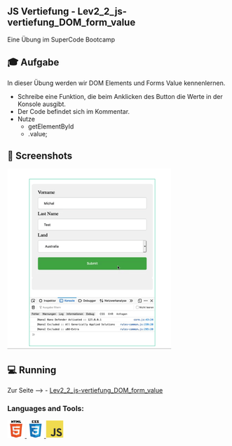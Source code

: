 ## JS Vertiefung - Lev2_2_js-vertiefung_DOM_form_value

Eine Übung im SuperCode Bootcamp

## 🎓 Aufgabe

In dieser Übung werden wir DOM Elements und Forms Value kennenlernen.

- Schreibe eine Funktion, die beim Anklicken des Button die Werte in der Konsole ausgibt.
- Der Code befindet sich im Kommentar.
- Nutze
  - getElementById
  - .value;

## 📸 Screenshots

![App Screenshot](assets/img/screen.png)

## 💻 Running

Zur Seite —> - [Lev2_2_js-vertiefung_DOM_form_value](https://mukkez.github.io/Bootcamp/tasks/Day_46/Lev2_2_js-vertiefung_DOM_form_value/)

<p align="left">
</p>

<h3 align="left">Languages and Tools:</h3>
<p align="left"> <a href="https://www.w3schools.com/html/" target="_blank" rel="noreferrer"> <img src="https://raw.githubusercontent.com/devicons/devicon/master/icons/html5/html5-original-wordmark.svg" alt="html5" width="40" height="40"/> </a>
<a href="https://www.w3schools.com/css/" target="_blank" rel="noreferrer"> <img src="https://raw.githubusercontent.com/devicons/devicon/master/icons/css3/css3-original-wordmark.svg" alt="css3" width="40" height="40"/> </a> 
<a href="https://www.w3schools.com/css/" target="_blank" rel="noreferrer"> <img src="https://raw.githubusercontent.com/devicons/devicon/master/icons/javascript/javascript-original.svg" alt="css3" width="40" height="40"/> </a> </p>
